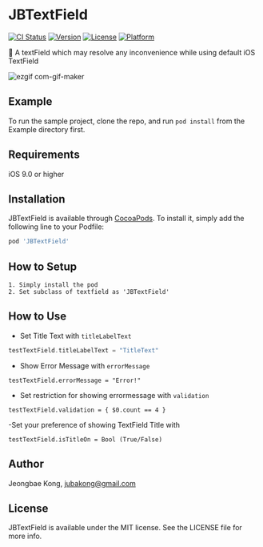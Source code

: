 # JBTextField

[![CI Status](https://img.shields.io/travis/jubakong@gmail.com/JBTextField.svg?style=flat)](https://travis-ci.org/jubakong@gmail.com/JBTextField)
[![Version](https://img.shields.io/cocoapods/v/JBTextField.svg?style=flat)](https://cocoapods.org/pods/JBTextField)
[![License](https://img.shields.io/cocoapods/l/JBTextField.svg?style=flat)](https://cocoapods.org/pods/JBTextField)
[![Platform](https://img.shields.io/cocoapods/p/JBTextField.svg?style=flat)](https://cocoapods.org/pods/JBTextField)

💎 A textField which may resolve any inconvenience while using default iOS TextField

![ezgif com-gif-maker](https://user-images.githubusercontent.com/52398126/136664221-3631a670-5537-4523-9988-807390ec4f8d.gif)

## Example
To run the sample project, clone the repo, and run `pod install` from the Example directory first.

## Requirements
iOS 9.0 or higher

## Installation
JBTextField is available through [CocoaPods](https://cocoapods.org). 
To install it, simply add the following line to your Podfile:

```ruby
pod 'JBTextField'
```

## How to Setup
```
1. Simply install the pod
2. Set subclass of textfield as 'JBTextField'
```

## How to Use
- Set Title Text with `titleLabelText`
```swift
testTextField.titleLabelText = "TitleText"
```

- Show Error Message with `errorMessage`
```
testTextField.errorMessage = "Error!"
```

- Set restriction for showing errormessage with `validation`
```
testTextField.validation = { $0.count == 4 }
```

-Set your preference of showing TextField Title with
```
testTextField.isTitleOn = Bool (True/False)
```

## Author

Jeongbae Kong, jubakong@gmail.com

## License

JBTextField is available under the MIT license. See the LICENSE file for more info.
